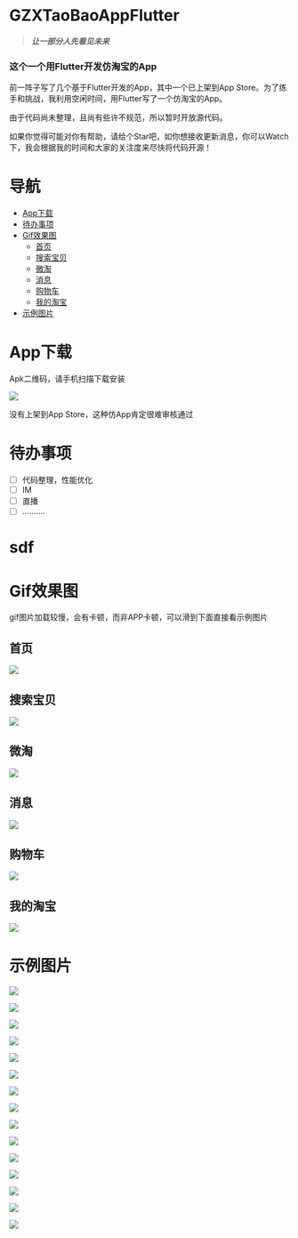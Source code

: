 # GZXTaoBaoAppFlutter
> ***让一部分人先看见未来***

###  **这个一个用Flutter开发仿淘宝的App**

前一阵子写了几个基于Flutter开发的App，其中一个已上架到App Store。为了练手和挑战，我利用空闲时间，用Flutter写了一个仿淘宝的App。

由于代码尚未整理，且尚有些许不规范，所以暂时开放源代码。

如果你觉得可能对你有帮助，请给个Star吧，如你想接收更新消息，你可以Watch下，我会根据我的时间和大家的关注度来尽快将代码开源！

# 导航
- [App下载](#app下载)
- [待办事项](#待办事项)
- [Gif效果图](#gif效果图)
  - [首页](#首页)   
  - [搜索宝贝](#搜索宝贝)
  - [微淘](#微淘)
  - [消息](#消息)
  - [购物车](#购物车)
  - [我的淘宝](#我的淘宝)
- [示例图片](#示例图片)

# App下载
Apk二维码，请手机扫描下载安装

![](https://www.pgyer.com/app/qrcode/gou_android)

没有上架到App Store，这种仿App肯定很难审核通过
# 待办事项
- [ ] 代码整理，性能优化
- [ ] IM
- [ ] 直播
- [ ] ..........
# sdf
# Gif效果图  
gif图片加载较慢，会有卡顿，而非APP卡顿，可以滑到下面直接看示例图片
## 首页
![](https://github.com/GanZhiXiong/GZXTaoBaoAppFlutter/blob/master/preview_images/首页.gif)

## 搜索宝贝
![](https://github.com/GanZhiXiong/GZXTaoBaoAppFlutter/blob/master/preview_images/搜索宝贝.gif)

## 微淘
![](https://github.com/GanZhiXiong/GZXTaoBaoAppFlutter/blob/master/preview_images/微淘.gif)

## 消息
![](https://github.com/GanZhiXiong/GZXTaoBaoAppFlutter/blob/master/preview_images/消息.gif)

## 购物车
![](https://github.com/GanZhiXiong/GZXTaoBaoAppFlutter/blob/master/preview_images/购物车.gif)

## 我的淘宝
![](https://github.com/GanZhiXiong/GZXTaoBaoAppFlutter/blob/master/preview_images/我的淘宝.gif)

# 示例图片
![](https://github.com/GanZhiXiong/GZXTaoBaoAppFlutter/blob/master/preview_images/首页.PNG)

![](https://github.com/GanZhiXiong/GZXTaoBaoAppFlutter/blob/master/preview_images/首页1.PNG)

![](https://github.com/GanZhiXiong/GZXTaoBaoAppFlutter/blob/master/preview_images/搜索结果List.PNG)

![](https://github.com/GanZhiXiong/GZXTaoBaoAppFlutter/blob/master/preview_images/搜索结果Grid.PNG)

![](https://github.com/GanZhiXiong/GZXTaoBaoAppFlutter/blob/master/preview_images/搜索结果筛选.PNG)

![](https://github.com/GanZhiXiong/GZXTaoBaoAppFlutter/blob/master/preview_images/搜索结果筛选1.PNG)

![](https://github.com/GanZhiXiong/GZXTaoBaoAppFlutter/blob/master/preview_images/微淘.PNG)

![](https://github.com/GanZhiXiong/GZXTaoBaoAppFlutter/blob/master/preview_images/微淘1.PNG)

![](https://github.com/GanZhiXiong/GZXTaoBaoAppFlutter/blob/master/preview_images/消息.PNG)

![](https://github.com/GanZhiXiong/GZXTaoBaoAppFlutter/blob/master/preview_images/聊天.PNG)

![](https://github.com/GanZhiXiong/GZXTaoBaoAppFlutter/blob/master/preview_images/购物车.PNG)

![](https://github.com/GanZhiXiong/GZXTaoBaoAppFlutter/blob/master/preview_images/我的淘宝.PNG)

![](https://github.com/GanZhiXiong/GZXTaoBaoAppFlutter/blob/master/preview_images/我的淘宝1.PNG)

![](https://github.com/GanZhiXiong/GZXTaoBaoAppFlutter/blob/master/preview_images/搜索.PNG)

![](https://github.com/GanZhiXiong/GZXTaoBaoAppFlutter/blob/master/preview_images/搜索关键字列表.PNG)
